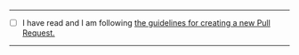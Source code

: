 <!--If you need help with you PR or if you want to to discuss something with us, join the **WalkingPal** [Discord community](https://discord.gg/Et3aQTsW6a)!-->
   ---------------------------------------------------
  - [ ] I have read and I am following [the guidelines for creating a new Pull Request.](CONTRIBUTING.md)
   ---------------------------------------------------

<!--Link this PR to your issues by writing: fixes #issue_id OR closes #issue_id!-->
